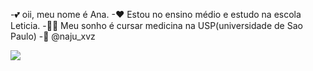 -💕 oii, meu nome é Ana.
-❤ Estou no ensino médio e estudo na escola Leticia.
-👩‍⚕️ Meu sonho é cursar medicina na USP(universidade de Sao Paulo)
-🎀 @naju_xvz

![](https://media1.tenor.com/m/VBzQRJHMxZkAAAAC/marilyn-monroe-diana-dors.gif)
